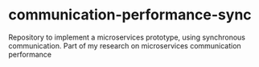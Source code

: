 # communication-performance-sync
Repository to implement a microservices prototype, using synchronous communication. Part of my research on microservices communication performance
